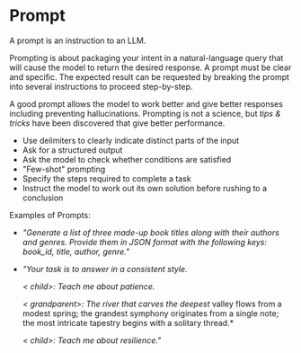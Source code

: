 # Prompt

A prompt is an instruction to an LLM.

Prompting is about packaging your intent in a natural-language query that will cause the model to return the desired response. A prompt must be clear and specific. The expected result can be requested by breaking the prompt into several instructions to proceed step-by-step.

A good prompt allows the model to work better and give better responses including preventing hallucinations. Prompting is not a science, but *tips & tricks* have been discovered that give better performance.

* Use delimiters to clearly indicate distinct parts of the input
* Ask for a structured output
* Ask the model to check whether conditions are satisfied
* "Few-shot" prompting
* Specify the steps required to complete a task
* Instruct the model to work out its own solution before rushing to a conclusion

Examples of Prompts:

* *"Generate a list of three made-up book titles along with their authors and genres. Provide them in JSON format with the following keys: book_id, title, author, genre."*

* *"Your task is to answer in a consistent style.*

    *< child>: Teach me about patience.*

    *< grandparent>: The river that carves the deepest* valley flows from a modest spring; the grandest symphony originates from a single note; the most intricate 
    tapestry begins with a solitary thread.*
    
    *< child>: Teach me about resilience."*
